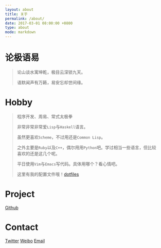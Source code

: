 ```yaml
---
layout: about
title: 关于
permalink: /about/
date: 2017-03-01 08:00:00 +0800
type: about
mode: markdown
---
```


# 论极语易

> 论山谈水寓坤乾，极目云深锁九天。
>
> 语默闻声有万籁，易安忘却世间缘。

# Hobby

> 程序开发、周易、常式太极拳
>
> 非常非常非常爱`Lisp`与`Haskell`语言。
>
> 虽然更喜欢`Scheme`，不过用还是`Common Lisp`。
>
> 之外主要是`Ruby`以及`C++`，偶尔用用`Python`吧。学过相当一些语言，但比较喜欢的还是这几个呢。
>
> 平日使用`Vim`与`Emacs`写代码。具体用哪个？看心情吧。
>
> 这里有我的配置文件哦！[dotfiles](https://github.com/VonFry/dotfiles)

# Project
  [Github](https://github.com/vonfry)

# Contact
  [Twitter](https://twitter.com/Vonfry314)
  [Weibo](http://weibo.com/fryown)
  [Email](mailto:vonfry314@gmail.com)


